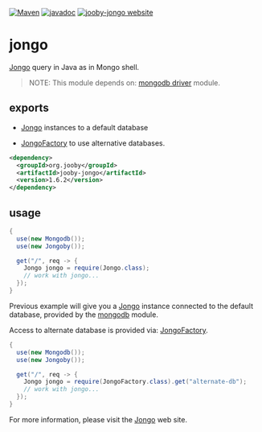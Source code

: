 [![Maven](https://img.shields.io/maven-metadata/v/http/central.maven.org/maven2/org/jooby/jooby-jongo/maven-metadata.xml.svg)](http://mvnrepository.com/artifact/org.jooby/jooby-jongo/1.6.2)
[![javadoc](https://javadoc.io/badge/org.jooby/jooby-jongo.svg)](https://javadoc.io/doc/org.jooby/jooby-jongo/1.6.2)
[![jooby-jongo website](https://img.shields.io/badge/jooby-jongo-brightgreen.svg)](http://jooby.org/doc/jongo)
# jongo

[Jongo](http://jongo.org) query in Java as in Mongo shell.

> NOTE: This module depends on: [mongodb driver](https://github.com/jooby-project/jooby/tree/master/jooby-mongodb) module.

## exports

* [Jongo](http://jongo.org) instances to a default database

* [JongoFactory](/apidocs/org/jooby/mongodb/JongoFactory.html) to use alternative databases.

```xml
<dependency>
  <groupId>org.jooby</groupId>
  <artifactId>jooby-jongo</artifactId>
  <version>1.6.2</version>
</dependency>
```

## usage

```java
{
  use(new Mongodb());
  use(new Jongoby());

  get("/", req -> {
    Jongo jongo = require(Jongo.class);
    // work with jongo...
  });
}
```

Previous example will give you a [Jongo](http://jongo.org) instance connected to the default database, provided by the [mongodb](https://github.com/jooby-project/jooby/tree/master/jooby-mongodb)  module.

Access to alternate database is provided via: [JongoFactory](/apidocs/org/jooby/mongodb/JongoFactory.html).

```java
{
  use(new Mongodb());
  use(new Jongoby());

  get("/", req -> {
    Jongo jongo = require(JongoFactory.class).get("alternate-db");
    // work with jongo...
  });
}
```

For more information, please visit the [Jongo](http://jongo.org) web site.
